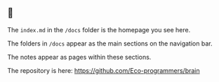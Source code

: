 ## 🧠

The `index.md` in the `/docs` folder is the homepage you see here.

The folders in `/docs` appear as the main sections on the navigation bar.

The notes appear as pages within these sections.

The repository is here: https://github.com/Eco-programmers/brain
